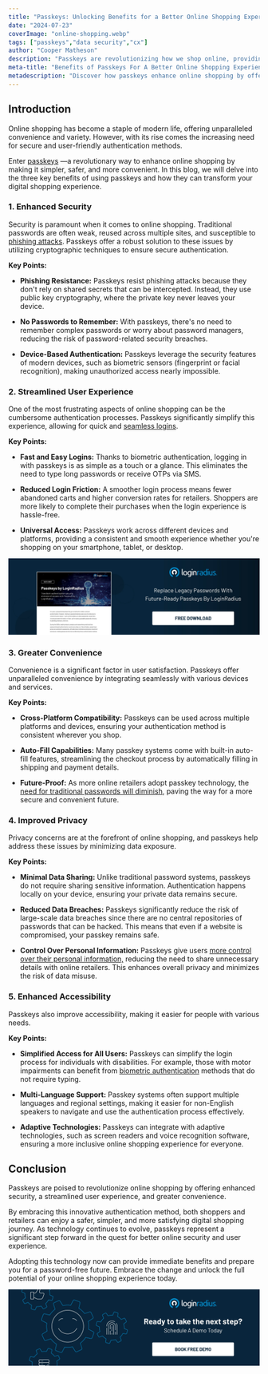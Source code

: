 ```yaml
---
title: "Passkeys: Unlocking Benefits for a Better Online Shopping Experience"
date: "2024-07-23"
coverImage: "online-shopping.webp"
tags: ["passkeys","data security","cx"]
author: "Cooper Matheson"
description: "Passkeys are revolutionizing how we shop online, providing a seamless, secure, and convenient experience. This blog explores the major benefits of using passkeys and how they can transform your online shopping journey."
meta-title: "Benefits of Passkeys For A Better Online Shopping Experience"
metadescription: "Discover how passkeys enhance online shopping by offering simplicity, security, & convenience. Learn about the key benefits that make passkeys a game-changer."
---
```

## Introduction

Online shopping has become a staple of modern life, offering unparalleled convenience and variety. However, with its rise comes the increasing need for secure and user-friendly authentication methods. 

Enter [passkeys](https://www.loginradius.com/passkeys-login-authentication/) —a revolutionary way to enhance online shopping by making it simpler, safer, and more convenient. In this blog, we will delve into the three key benefits of using passkeys and how they can transform your digital shopping experience.

### 1. Enhanced Security

Security is paramount when it comes to online shopping. Traditional passwords are often weak, reused across multiple sites, and susceptible to [phishing attacks](https://www.loginradius.com/blog/identity/phishing-for-identity/). Passkeys offer a robust solution to these issues by utilizing cryptographic techniques to ensure secure authentication.

**Key Points:**

* **Phishing Resistance:** Passkeys resist phishing attacks because they don't rely on shared secrets that can be intercepted. Instead, they use public key cryptography, where the private key never leaves your device.

* **No Passwords to Remember:** With passkeys, there's no need to remember complex passwords or worry about password managers, reducing the risk of password-related security breaches.

* **Device-Based Authentication:** Passkeys leverage the security features of modern devices, such as biometric sensors (fingerprint or facial recognition), making unauthorized access nearly impossible.

### 2. Streamlined User Experience

One of the most frustrating aspects of online shopping can be the cumbersome authentication processes. Passkeys significantly simplify this experience, allowing for quick and [seamless logins](https://www.loginradius.com/authentication/).

**Key Points:**

* **Fast and Easy Logins:** Thanks to biometric authentication, logging in with passkeys is as simple as a touch or a glance. This eliminates the need to type long passwords or receive OTPs via SMS.

* **Reduced Login Friction:** A smoother login process means fewer abandoned carts and higher conversion rates for retailers. Shoppers are more likely to complete their purchases when the login experience is hassle-free.

* **Universal Access:** Passkeys work across different devices and platforms, providing a consistent and smooth experience whether you're shopping on your smartphone, tablet, or desktop.

[![DS-passkeys](DS-passkeys.webp)](https://www.loginradius.com/resource/datasheet/passkeys-passwordless-authentication)

### 3. Greater Convenience

Convenience is a significant factor in user satisfaction. Passkeys offer unparalleled convenience by integrating seamlessly with various devices and services.

**Key Points:**

* **Cross-Platform Compatibility:** Passkeys can be used across multiple platforms and devices, ensuring your authentication method is consistent wherever you shop.

* **Auto-Fill Capabilities:** Many passkey systems come with built-in auto-fill features, streamlining the checkout process by automatically filling in shipping and payment details.

* **Future-Proof:** As more online retailers adopt passkey technology, the [need for traditional passwords will diminish](https://www.loginradius.com/passwordless-login/), paving the way for a more secure and convenient future.

### 4. Improved Privacy

Privacy concerns are at the forefront of online shopping, and passkeys help address these issues by minimizing data exposure.

**Key Points:**

* **Minimal Data Sharing:** Unlike traditional password systems, passkeys do not require sharing sensitive information. Authentication happens locally on your device, ensuring your private data remains secure.

* **Reduced Data Breaches:** Passkeys significantly reduce the risk of large-scale data breaches since there are no central repositories of passwords that can be hacked. This means that even if a website is compromised, your passkey remains safe.

* **Control Over Personal Information:** Passkeys give users [more control over their personal information,](https://www.loginradius.com/customer-privacy/) reducing the need to share unnecessary details with online retailers. This enhances overall privacy and minimizes the risk of data misuse.

### 5. Enhanced Accessibility

Passkeys also improve accessibility, making it easier for people with various needs.

**Key Points:**

* **Simplified Access for All Users:** Passkeys can simplify the login process for individuals with disabilities. For example, those with motor impairments can benefit from [biometric authentication](https://www.loginradius.com/blog/identity/biometric-authentication-mobile-apps/) methods that do not require typing.

* **Multi-Language Support:** Passkey systems often support multiple languages and regional settings, making it easier for non-English speakers to navigate and use the authentication process effectively.

* **Adaptive Technologies:** Passkeys can integrate with adaptive technologies, such as screen readers and voice recognition software, ensuring a more inclusive online shopping experience for everyone.

## Conclusion

Passkeys are poised to revolutionize online shopping by offering enhanced security, a streamlined user experience, and greater convenience. 

By embracing this innovative authentication method, both shoppers and retailers can enjoy a safer, simpler, and more satisfying digital shopping journey. As technology continues to evolve, passkeys represent a significant step forward in the quest for better online security and user experience.

Adopting this technology now can provide immediate benefits and prepare you for a password-free future. Embrace the change and unlock the full potential of your online shopping experience today.

[![book-a-demo-loginradius](../../assets/book-a-demo-loginradius.webp)](https://www.loginradius.com/contact-us?utm_source=blog&utm_medium=web&utm_campaign=passkeys-online-shopping-experience)
